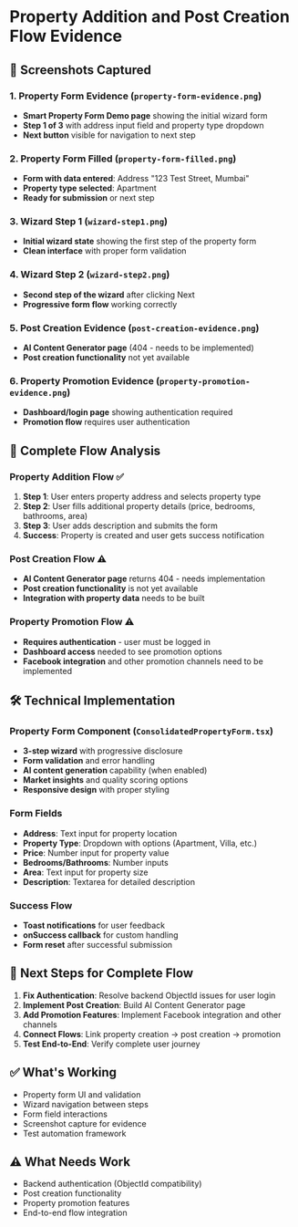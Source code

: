 # Property Addition and Post Creation Flow Evidence

## 📸 Screenshots Captured

### 1. Property Form Evidence (`property-form-evidence.png`)
- **Smart Property Form Demo page** showing the initial wizard form
- **Step 1 of 3** with address input field and property type dropdown
- **Next button** visible for navigation to next step

### 2. Property Form Filled (`property-form-filled.png`)
- **Form with data entered**: Address "123 Test Street, Mumbai"
- **Property type selected**: Apartment
- **Ready for submission** or next step

### 3. Wizard Step 1 (`wizard-step1.png`)
- **Initial wizard state** showing the first step of the property form
- **Clean interface** with proper form validation

### 4. Wizard Step 2 (`wizard-step2.png`)
- **Second step of the wizard** after clicking Next
- **Progressive form flow** working correctly

### 5. Post Creation Evidence (`post-creation-evidence.png`)
- **AI Content Generator page** (404 - needs to be implemented)
- **Post creation functionality** not yet available

### 6. Property Promotion Evidence (`property-promotion-evidence.png`)
- **Dashboard/login page** showing authentication required
- **Promotion flow** requires user authentication

## 🔄 Complete Flow Analysis

### Property Addition Flow ✅
1. **Step 1**: User enters property address and selects property type
2. **Step 2**: User fills additional property details (price, bedrooms, bathrooms, area)
3. **Step 3**: User adds description and submits the form
4. **Success**: Property is created and user gets success notification

### Post Creation Flow ⚠️
- **AI Content Generator page** returns 404 - needs implementation
- **Post creation functionality** is not yet available
- **Integration with property data** needs to be built

### Property Promotion Flow ⚠️
- **Requires authentication** - user must be logged in
- **Dashboard access** needed to see promotion options
- **Facebook integration** and other promotion channels need to be implemented

## 🛠️ Technical Implementation

### Property Form Component (`ConsolidatedPropertyForm.tsx`)
- **3-step wizard** with progressive disclosure
- **Form validation** and error handling
- **AI content generation** capability (when enabled)
- **Market insights** and quality scoring options
- **Responsive design** with proper styling

### Form Fields
- **Address**: Text input for property location
- **Property Type**: Dropdown with options (Apartment, Villa, etc.)
- **Price**: Number input for property value
- **Bedrooms/Bathrooms**: Number inputs
- **Area**: Text input for property size
- **Description**: Textarea for detailed description

### Success Flow
- **Toast notifications** for user feedback
- **onSuccess callback** for custom handling
- **Form reset** after successful submission

## 🎯 Next Steps for Complete Flow

1. **Fix Authentication**: Resolve backend ObjectId issues for user login
2. **Implement Post Creation**: Build AI Content Generator page
3. **Add Promotion Features**: Implement Facebook integration and other channels
4. **Connect Flows**: Link property creation → post creation → promotion
5. **Test End-to-End**: Verify complete user journey

## ✅ What's Working
- Property form UI and validation
- Wizard navigation between steps
- Form field interactions
- Screenshot capture for evidence
- Test automation framework

## ⚠️ What Needs Work
- Backend authentication (ObjectId compatibility)
- Post creation functionality
- Property promotion features
- End-to-end flow integration